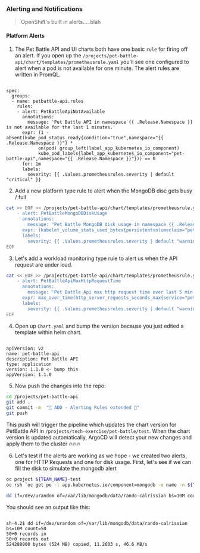 ### Alerting and Notifications
> OpenShift's built in alerts.... blah
#### Platform Alerts
1. The Pet Battle API and UI charts both have one basic `rule` for firing off an alert. If you open up the `/projects/pet-battle-api/chart/templates/prometheusrule.yaml` you'll see one configured to alert when a pod is not available for one minute. The alert rules are written in PromQL.

<pre><code class="language-yaml">
spec:
  groups:
  - name: petbattle-api.rules
    rules:
    - alert: PetBattleApiNotAvailable
      annotations:
        message: 'Pet Battle API in namespace {{ .Release.Namespace }} is not available for the last 1 minutes.'
      expr: (1 - absent(kube_pod_status_ready{condition="true",namespace="{{ .Release.Namespace }}"} * 
            on(pod) group_left(label_app_kubernetes_io_component) 
            kube_pod_labels{label_app_kubernetes_io_component="pet-battle-api",namespace="{{ .Release.Namespace }}"})) == 0
      for: 1m
      labels:
        severity: {{ .Values.prometheusrules.severity | default "critical" }}
</code></pre>

2. Add a new platform type rule to alert when the MongoDB disc gets busy / full
```bash
cat << EOF >> /projects/pet-battle-api/chart/templates/prometheusrule.yaml
    - alert: PetBattleMongoDBDiskUsage
      annotations:
        message: 'Pet Battle MongoDB disk usage in namespace {{ .Release.Namespace }} higher than 80%'
      expr: (kubelet_volume_stats_used_bytes{persistentvolumeclaim="pet-battle-api-mongodb",namespace="{{ .Release.Namespace }}"} / kubelet_volume_stats_capacity_bytes{persistentvolumeclaim="pet-battle-api-mongodb",namespace="{{ .Release.Namespace }}"}) * 100 > 80
      labels:
        severity: {{ .Values.prometheusrules.severity | default "warning" }}
EOF
```

3. Let's add a workload monitoring type rule to alert us when the API request are under load.
```bash
cat << EOF >> /projects/pet-battle-api/chart/templates/prometheusrule.yaml
    - alert: PetBattleApiMaxHttpRequestTime
      annotations:
        message: 'Pet Battle Api max http request time over last 5 min in namespace {{ .Release.Namespace }} exceeds 1.5 sec.'
      expr: max_over_time(http_server_requests_seconds_max{service="pet-battle-api",namespace="{{ .Release.Namespace }}"}[5m]) > 1.5
      labels:
        severity: {{ .Values.prometheusrules.severity | default "warning" }}
EOF
```

4. Open up `Chart.yaml` and bump the version because you just edited a template within helm chart.
<pre><code class="language-yaml">
apiVersion: v2
name: pet-battle-api
description: Pet Battle API
type: application
version: 1.1.0 <- bump this
appVersion: 1.1.0
</code></pre>

5. Now push the changes into the repo:
```bash
cd /projects/pet-battle-api
git add .
git commit -m  "🌳 ADD - Alerting Rules extended 🌳" 
git push
```

This push will trigger the pipeline which updates the chart version for PetBattle API in `/projects/tech-exercise/pet-battle/test`. 
When the chart version is updated automatically, ArgoCD will detect your new changes and apply them to the cluster 🔥🔥🔥


6. Let's test if the alerts are working as we hope - we created two alerts, one for HTTP Requests and one for disk usage. First, let's see if we can fill the disk to simulate the mongodb alert 
```bash
oc project ${TEAM_NAME}-test
oc rsh `oc get po -l app.kubernetes.io/component=mongodb -o name -n ${TEAM_NAME}-test`
```

```bash
dd if=/dev/urandom of=/var/lib/mongodb/data/rando-calrissian bs=10M count=50
```

You should see an output like this:

<pre><code class="language-bash">
sh-4.2$ dd if=/dev/urandom of=/var/lib/mongodb/data/rando-calrissian bs=10M count=50
50+0 records in
50+0 records out
524288000 bytes (524 MB) copied, 11.2603 s, 46.6 MB/s
</code></pre>